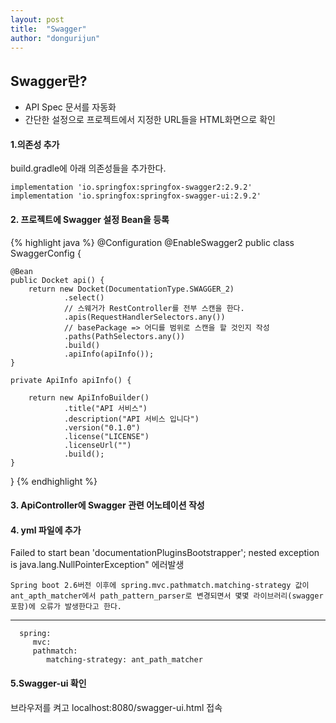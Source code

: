 ```yaml
---
layout: post
title:  "Swagger"
author: "dongurijun"
---
```


## Swagger란?

 - API Spec 문서를 자동화
 - 간단한 설정으로 프로젝트에서 지정한 URL들을 HTML화면으로 확인


#### 1.의존성 추가
build.gradle에 아래 의존성들을 추가한다.


    implementation 'io.springfox:springfox-swagger2:2.9.2'
    implementation 'io.springfox:springfox-swagger-ui:2.9.2'



#### 2. 프로젝트에 Swagger 설정 Bean을 등록

{% highlight java %}
@Configuration
@EnableSwagger2
public class SwaggerConfig {

    @Bean
    public Docket api() {
        return new Docket(DocumentationType.SWAGGER_2)
                .select()
                // 스웨거가 RestController를 전부 스캔을 한다.
                .apis(RequestHandlerSelectors.any())
                // basePackage => 어디를 범위로 스캔을 할 것인지 작성
                .paths(PathSelectors.any())
                .build()
                .apiInfo(apiInfo());
    }

    private ApiInfo apiInfo() {

        return new ApiInfoBuilder()
                .title("API 서비스")
                .description("API 서비스 입니다")
                .version("0.1.0")
                .license("LICENSE")
                .licenseUrl("")
                .build();
    }
}
{% endhighlight %}


#### 3. ApiController에 Swagger 관련 어노테이션 작성


#### 4. yml 파일에 추가

Failed to start bean 'documentationPluginsBootstrapper';
nested exception is java.lang.NullPointerException" 에러발생

    Spring boot 2.6버전 이후에 spring.mvc.pathmatch.matching-strategy 값이 
    ant_apth_matcher에서 path_pattern_parser로 변경되면서 몇몇 라이브러리(swagger포함)에 오류가 발생한다고 한다.

---

      spring:
         mvc:
         pathmatch:
            matching-strategy: ant_path_matcher



#### 5.Swagger-ui 확인

브라우저를 켜고 localhost:8080/swagger-ui.html 접속